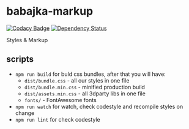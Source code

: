 # babajka-markup
[![Codacy Badge](https://api.codacy.com/project/badge/Grade/001d83b6ff434a2fb5ce86517b7955b4)](https://www.codacy.com/app/babajka/babajka-markup?utm_source=github.com&amp;utm_medium=referral&amp;utm_content=babajka/babajka-markup&amp;utm_campaign=Badge_Grade)
[![Dependency Status](https://www.versioneye.com/user/projects/595ac98d0fb24f006c059d06/badge.svg?style=flat-square)](https://www.versioneye.com/user/projects/595ac98d0fb24f006c059d06)

Styles &amp; Markup

## scripts

* `npm run build` for buld css bundles, after that you will have:
	* `dist/bundle.css` - all our styles in one file
	* `dist/bundle.min.css` - minified production build
	* `dist/assets.min.css` - all 3dparty libs in one file
	* `fonts/` - FontAwesome fonts
* `npm run watch` for watch, check codestyle and recompile styles on change
* `npm run lint` for check codestyle
